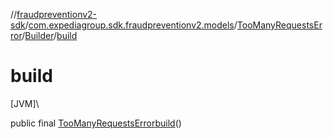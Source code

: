 //[fraudpreventionv2-sdk](../../../../index.md)/[com.expediagroup.sdk.fraudpreventionv2.models](../../index.md)/[TooManyRequestsError](../index.md)/[Builder](index.md)/[build](build.md)

# build

[JVM]\

public final [TooManyRequestsError](../index.md)[build](build.md)()
